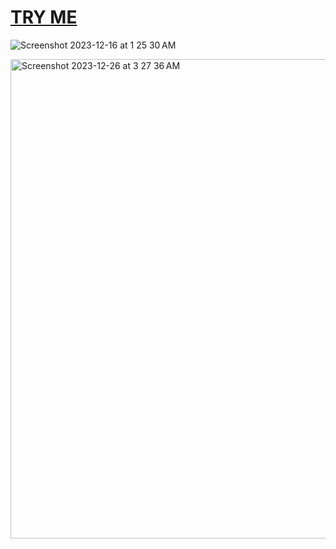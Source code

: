 # <a href="https://codesandbox.io/p/github/sudo-self/html-css-template">TRY ME</a>
![Screenshot 2023-12-16 at 1 25 30 AM](https://github.com/sudo-self/html-css-template/assets/119916323/f8b34de8-2a66-4bf9-81e2-0d75c5e95411)

<img width="767" alt="Screenshot 2023-12-26 at 3 27 36 AM" src="https://github.com/sudo-self/html-css-template/assets/119916323/c91aba91-451a-46cd-ad60-38a917abd616">
